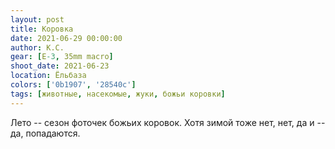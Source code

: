 ```yaml
---
layout: post
title: Коровка
date: 2021-06-29 00:00:00
author: К.С.
gear: [E-3, 35mm macro]
shoot_date: 2021-06-23
location: Ёльбаза
colors: ['0b1907', '28540c']
tags: [животные, насекомые, жуки, божьи коровки]
---
```

Лето -- сезон фоточек божьих коровок. Хотя зимой тоже нет, нет, да и -- да, попадаются.
